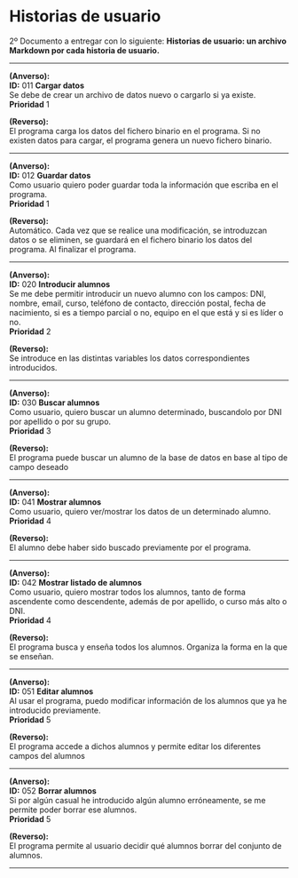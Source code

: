 # Historias de usuario
2º Documento a entregar con lo siguiente:
**Historias de usuario: un archivo Markdown por cada historia
de usuario.**  
***
**(Anverso):**  
**ID:** 011 **Cargar datos**  
Se debe de crear un archivo de datos nuevo o cargarlo si ya existe.  
**Prioridad** 1  

**(Reverso):**  
El programa carga los datos del fichero binario en el programa. Si no existen datos para cargar, el programa genera un nuevo fichero binario.  
***
**(Anverso):**  
**ID:** 012 **Guardar datos**  
Como usuario quiero poder guardar toda la información que escriba en el programa.  
**Prioridad** 1  

**(Reverso):**  
Automático. Cada vez que se realice una modificación, se introduzcan datos o se eliminen, se guardará en el fichero binario los datos del programa.
Al finalizar el programa.  
***
**(Anverso):**  
**ID:** 020 **Introducir alumnos**  
Se me debe permitir introducir un nuevo alumno con los campos: DNI, nombre, email,  curso, teléfono de contacto, dirección postal, fecha de nacimiento, si es a tiempo parcial o no, equipo en el que está y si es líder o no.  
**Prioridad** 2  

**(Reverso):**  
Se introduce en las distintas variables los datos correspondientes introducidos.  
***
**(Anverso):**  
**ID:** 030 **Buscar alumnos**  
Como usuario, quiero buscar un alumno determinado, buscandolo por DNI por apellido o por su grupo.  
**Prioridad** 3  

**(Reverso):**  
El programa puede buscar un alumno de la base de datos en base al tipo de campo deseado  
***
**(Anverso):**  
**ID:** 041 **Mostrar alumnos**  
Como usuario, quiero ver/mostrar los datos de un determinado alumno.  
**Prioridad** 4  

**(Reverso):**  
El alumno debe haber sido buscado previamente por el programa.  
***
**(Anverso):**  
**ID:** 042 **Mostrar listado de alumnos**  
Como usuario, quiero mostrar todos los alumnos, tanto de forma ascendente como descendente, además de por apellido, o curso más alto o DNI.  
**Prioridad** 4  

**(Reverso):**  
El programa busca y enseña todos los alumnos. Organiza la forma en la que se enseñan.  
***
**(Anverso):**  
**ID:** 051 **Editar alumnos**  
Al usar el programa, puedo modificar información de los alumnos que ya he introducido previamente.  
**Prioridad** 5  

**(Reverso):**  
El programa accede a dichos alumnos y permite editar los diferentes campos del alumnos  
***
**(Anverso):**  
**ID:** 052 **Borrar alumnos**  
Si por algún casual he introducido algún alumno erróneamente, se me permite poder borrar ese alumnos.  
**Prioridad** 5

**(Reverso):**  
El programa permite al usuario decidir qué alumnos borrar del conjunto de alumnos.  
***
